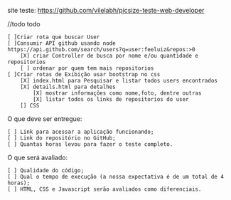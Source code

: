 site teste: https://github.com/vilelabh/picsize-teste-web-developer

//todo
todo 



    [ ]Criar rota que buscar User
    [ ]Consumir API github usando node https://api.github.com/search/users?q=user:feeluiz&repos:>0
        [X] criar Controller de busca por nome e/ou quantidade e repositorios
        [ ] ordenar por quem tem mais repositorios
    [ ]Criar rotas de Exibição usar bootstrap no css
        [X] index.html para Pesquisar e listar todos users encontrados
        [X] details.html para detalhes
            [X] mostrar informações como nome,foto, dentre outras
            [X] listar todos os links de repositorios do user
        [] CSS


O que deve ser entregue:

    [ ] Link para acessar a aplicação funcionando;
    [ ] Link do repositório no GitHub;
    [ ] Quantas horas levou para fazer o teste completo.

O que será avaliado:

    [ ] Qualidade do código;
    [ ] Qual o tempo de execução (a nossa expectativa é de um total de 4 horas);
    [ ] HTML, CSS e Javascript serão avaliados como diferenciais.
